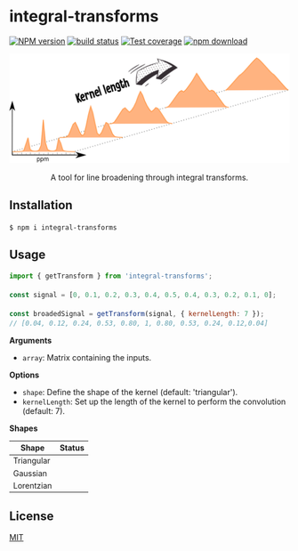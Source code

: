 # integral-transforms

[![NPM version][npm-image]][npm-url]
[![build status][ci-image]][ci-url]
[![Test coverage][codecov-image]][codecov-url]
[![npm download][download-image]][download-url]

<p align="center">
  <img src="image/readme.png">
</p>
<p align="center">
  A tool for line broadening through integral transforms.
</p>

## Installation

`$ npm i integral-transforms`

## Usage

```js
import { getTransform } from 'integral-transforms';

const signal = [0, 0.1, 0.2, 0.3, 0.4, 0.5, 0.4, 0.3, 0.2, 0.1, 0];

const broadedSignal = getTransform(signal, { kernelLength: 7 });
// [0.04, 0.12, 0.24, 0.53, 0.80, 1, 0.80, 0.53, 0.24, 0.12,0.04]
```

**Arguments**

* `array`: Matrix containing the inputs.

**Options**

* `shape`: Define the shape of the kernel (default: 'triangular').
* `kernelLength`: Set up the length of the kernel to perform the convolution (default: 7).

**Shapes**

|         Shape      |         Status      |
|---------------------|---------------------|
| Triangular          ||
| Gaussian            ||
| Lorentzian          ||

## License

[MIT](./LICENSE)

[npm-image]: https://img.shields.io/npm/v/integral-transforms.svg
[npm-url]: https://www.npmjs.com/package/integral-transforms
[ci-image]: https://github.com/josoriom/integral-transforms/workflows/Node.js%20CI/badge.svg?branch=master
[ci-url]: https://github.com/josoriom/integral-transforms/actions?query=workflow%3A%22Node.js+CI%22
[codecov-image]: https://img.shields.io/codecov/c/github/josoriom/integral-transforms.svg
[codecov-url]: https://codecov.io/gh/josoriom/integral-transforms
[download-image]: https://img.shields.io/npm/dm/integral-transforms.svg
[download-url]: https://www.npmjs.com/package/integral-transforms